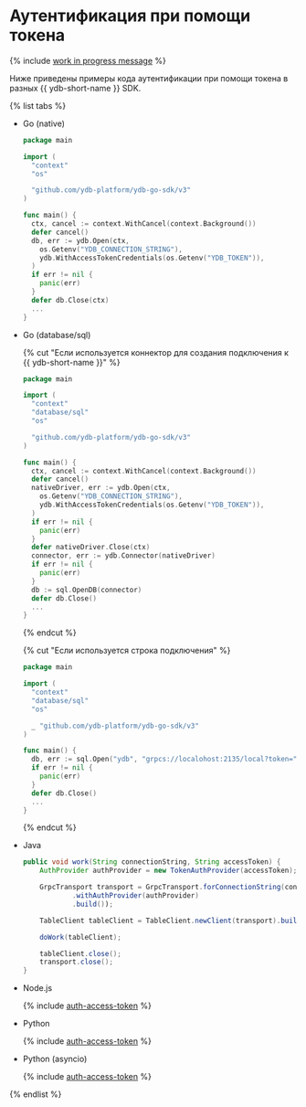 # Аутентификация при помощи токена

{% include [work in progress message](_includes/addition.md) %}

Ниже приведены примеры кода аутентификации при помощи токена в разных {{ ydb-short-name }} SDK.

{% list tabs %}

- Go (native)

  ```go
  package main

  import (
    "context"
    "os"

    "github.com/ydb-platform/ydb-go-sdk/v3"
  )

  func main() {
    ctx, cancel := context.WithCancel(context.Background())
    defer cancel()
    db, err := ydb.Open(ctx,
      os.Getenv("YDB_CONNECTION_STRING"),
      ydb.WithAccessTokenCredentials(os.Getenv("YDB_TOKEN")),
    )
    if err != nil {
      panic(err)
    }
    defer db.Close(ctx)
    ...
  }
  ```

- Go (database/sql)

  {% cut "Если используется коннектор для создания подключения к {{ ydb-short-name }}" %}

    ```go
    package main

    import (
      "context"
      "database/sql"
      "os"

      "github.com/ydb-platform/ydb-go-sdk/v3"
    )

    func main() {
      ctx, cancel := context.WithCancel(context.Background())
      defer cancel()
      nativeDriver, err := ydb.Open(ctx,
        os.Getenv("YDB_CONNECTION_STRING"),
        ydb.WithAccessTokenCredentials(os.Getenv("YDB_TOKEN")),
      )
      if err != nil {
        panic(err)
      }
      defer nativeDriver.Close(ctx)
      connector, err := ydb.Connector(nativeDriver)
      if err != nil {
        panic(err)
      }
      db := sql.OpenDB(connector)
      defer db.Close()
      ...
    }
    ```

  {% endcut %}

  {% cut "Если используется строка подключения" %}

    ```go
    package main

    import (
      "context"
      "database/sql"
      "os"

      _ "github.com/ydb-platform/ydb-go-sdk/v3"
    )

    func main() {
      db, err := sql.Open("ydb", "grpcs://localohost:2135/local?token="+os.Getenv("YDB_TOKEN"))
      if err != nil {
        panic(err)
      }
      defer db.Close()
      ...
    }
    ```

  {% endcut %}


- Java

  ```java
  public void work(String connectionString, String accessToken) {
      AuthProvider authProvider = new TokenAuthProvider(accessToken);

      GrpcTransport transport = GrpcTransport.forConnectionString(connectionString)
              .withAuthProvider(authProvider)
              .build());

      TableClient tableClient = TableClient.newClient(transport).build();

      doWork(tableClient);

      tableClient.close();
      transport.close();
  }
  ```

- Node.js

  {% include [auth-access-token](../../../../_includes/nodejs/auth-access-token.md) %}

- Python

  {% include [auth-access-token](../../../../_includes/python/auth-access-token.md) %}

- Python (asyncio)

  {% include [auth-access-token](../../../../_includes/python/async/auth-access-token.md) %}

{% endlist %}
